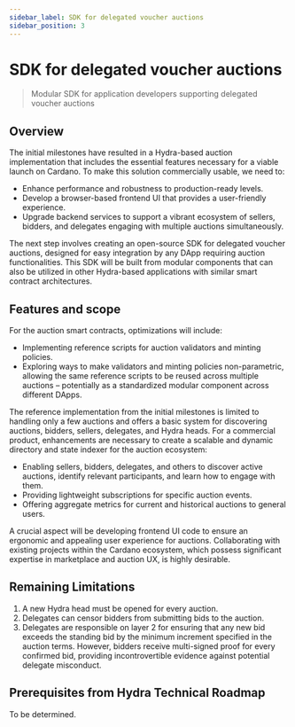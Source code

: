 ```yaml
---
sidebar_label: SDK for delegated voucher auctions
sidebar_position: 3
---
```


# SDK for delegated voucher auctions

> Modular SDK for application developers supporting delegated voucher auctions

## Overview

The initial milestones have resulted in a Hydra-based auction implementation that includes the essential features necessary for a viable launch on Cardano. To make this solution commercially usable, we need to:

- Enhance performance and robustness to production-ready levels.
- Develop a browser-based frontend UI that provides a user-friendly experience.
- Upgrade backend services to support a vibrant ecosystem of sellers, bidders, and delegates engaging with multiple auctions simultaneously.

The next step involves creating an open-source SDK for delegated voucher auctions, designed for easy integration by any DApp requiring auction functionalities. This SDK will be built from modular components that can also be utilized in other Hydra-based applications with similar smart contract architectures.

## Features and scope

For the auction smart contracts, optimizations will include:

- Implementing reference scripts for auction validators and minting policies.
- Exploring ways to make validators and minting policies non-parametric, allowing the same reference scripts to be reused across multiple auctions – potentially as a standardized modular component across different DApps.

The reference implementation from the initial milestones is limited to handling only a few auctions and offers a basic system for discovering auctions, bidders, sellers, delegates, and Hydra heads. For a commercial product, enhancements are necessary to create a scalable and dynamic directory and state indexer for the auction ecosystem:

- Enabling sellers, bidders, delegates, and others to discover active auctions, identify relevant participants, and learn how to engage with them.
- Providing lightweight subscriptions for specific auction events.
- Offering aggregate metrics for current and historical auctions to general users.

A crucial aspect will be developing frontend UI code to ensure an ergonomic and appealing user experience for auctions. Collaborating with existing projects within the Cardano ecosystem, which possess significant expertise in marketplace and auction UX, is highly desirable.

## Remaining Limitations

1. A new Hydra head must be opened for every auction.
2. Delegates can censor bidders from submitting bids to the auction.
3. Delegates are responsible on layer 2 for ensuring that any new bid exceeds the standing bid by the minimum increment specified in the auction terms. However, bidders receive multi-signed proof for every confirmed bid, providing incontrovertible evidence against potential delegate misconduct.

## Prerequisites from Hydra Technical Roadmap

To be determined.